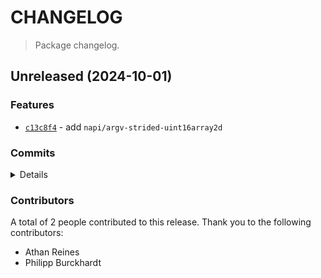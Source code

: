 # CHANGELOG

> Package changelog.

<section class="release" id="unreleased">

## Unreleased (2024-10-01)

<section class="features">

### Features

-   [`c13c8f4`](https://github.com/stdlib-js/stdlib/commit/c13c8f4eac37b4126b4fa2e768b1e36cb3d7fa6d) - add `napi/argv-strided-uint16array2d`

</section>

<!-- /.features -->

<section class="commits">

### Commits

<details>

-   [`9e689ff`](https://github.com/stdlib-js/stdlib/commit/9e689ffcb7c6223afc521f1e574b42f10921cf5e) - **chore:** fix indentation in manifest.json files _(by Philipp Burckhardt)_
-   [`8f745c7`](https://github.com/stdlib-js/stdlib/commit/8f745c734da22e26a4c5e6bbaf9ab20d991e5a63) - **test:** fix descriptions _(by Athan Reines)_
-   [`c13c8f4`](https://github.com/stdlib-js/stdlib/commit/c13c8f4eac37b4126b4fa2e768b1e36cb3d7fa6d) - **feat:** add `napi/argv-strided-uint16array2d` _(by Athan Reines)_

</details>

</section>

<!-- /.commits -->

<section class="contributors">

### Contributors

A total of 2 people contributed to this release. Thank you to the following contributors:

-   Athan Reines
-   Philipp Burckhardt

</section>

<!-- /.contributors -->

</section>

<!-- /.release -->

